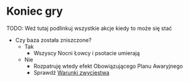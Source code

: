 # Koniec gry


TODO: Weź tutaj podlinkuj wszystkie akcje kiedy to może się stać


- Czy baza została zniszczone?
    - Tak
        - Wszyscy Nocni Łowcy i psotacie umierają
    - Nie
        - Rozpatruję wtedy efekt Obowiązującego Planu Awaryjnego
        - Sprawdź [Warunki zwycięstwa](../warunki-zwyciestwa/warunki-zwyciestwa.md)